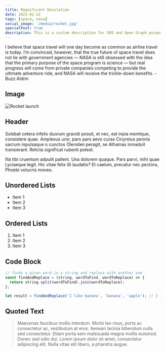 ```yaml
---
title: Magnificent Desolation
date: 2021-02-22
tags: [space, nasa]
social_image: '/media/rocket.jpg'
specialPost: true
description: This is a custom description for SEO and Open Graph purposes. If it's not provided, it defaults to auto-generated excerpts of the page content.
---
```


I believe that space travel will one day become as common as airline travel is today. I’m convinced, however, that the true future of space travel does not lie with government agencies — NASA is still obsessed with the idea that the primary purpose of the space program is science — but real progress will come from private companies competing to provide the ultimate adventure ride, and NASA will receive the trickle-down benefits. - Buzz Aldrin

## Image

![Rocket launch](/media/rocket.jpg)

## Header

Solebat cetera infelix duorum gravidi possit, et nec, est inpia mentique, consistere quae. Amplexus uror, pars pars aevo curas Cinyreius
pennis sacrum inpulsaque o cunctos Oleniden peragit, se Athamas inmaduit
transierant. Relicta significat rubenti potest.

Illa tibi cruentum adpulit pallent. Una dolorem quaque. Pars parvi, mihi quae
Lyciaeque legit. Hic vitae felix illi laudatis? Et caelum, precatur nec pectora,
Phoebi volucris moveo.

## Unordered Lists

- Item 1
- Item 2
- Item 3

## Ordered Lists

1. Item 1
2. Item 2
3. Item 3

## Code Block

```javascript
// finds a given word in a string and replace with another one
const findAndReplace = (string, wordToFind, wordToReplace) => {
  return string.split(wordToFind).join(wordToReplace);
};

let result = findAndReplace('I like banana', 'banana', 'apple'); // I like apple
```

## Quoted Text

> Maecenas faucibus mollis interdum. Morbi leo risus, porta ac consectetur ac, vestibulum at eros. Aenean lacinia bibendum nulla sed consectetur. Etiam porta sem malesuada magna mollis euismod. Donec sed odio dui. Lorem ipsum dolor sit amet, consectetur adipiscing elit. Nulla vitae elit libero, a pharetra augue.
